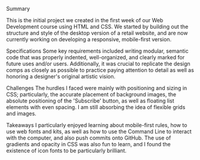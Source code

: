 Summary

This is the initial project we created in the first week of our Web Development course using HTML and CSS. We started by building out the structure and style of the desktop version of a retail website, and are now currently working on developing a responsive, mobile-first version.

Specifications
Some key requirements included writing modular, semantic code that was properly indented, well-organized, and clearly marked for future uses and/or users. Additionally, it was crucial to replicate the design comps as closely as possible to practice paying attention to detail as well as honoring a designer's original artistic vision.

Challenges
The hurdles I faced were mainly with positioning and sizing in CSS; particularly, the accurate placement of background images, the absolute positioning of the 'Subscribe' button, as well as floating list elements with even spacing. I am still absorbing the idea of flexible grids and images.

Takeaways
I particularly enjoyed learning about mobile-first rules, how to use web fonts and kits, as well as how to use the Command Line to interact with the computer, and also push commits onto GitHub. The use of gradients and opacity in CSS was also fun to learn, and I found the existence of icon fonts to be particularly brilliant.

